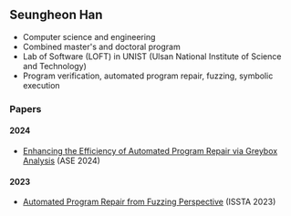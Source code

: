 ## Seungheon Han
- Computer science and engineering
- Combined master's and doctoral program
- Lab of Software (LOFT) in UNIST (Ulsan National Institute of Science and Technology)
- Program verification, automated program repair, fuzzing, symbolic execution

### Papers
#### 2024
- [Enhancing the Efficiency of Automated Program Repair via Greybox Analysis]() (ASE 2024)

#### 2023
- [Automated Program Repair from Fuzzing Perspective](https://dl.acm.org/doi/10.1145/3597926.3598101) (ISSTA 2023)
